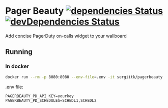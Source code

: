 # Pager Beauty [![dependencies Status](https://david-dm.org/sergii-tkachenko/pagerbeauty/status.svg)](https://david-dm.org/sergii-tkachenko/pagerbeauty) [![devDependencies Status](https://david-dm.org/sergii-tkachenko/pagerbeauty/dev-status.svg)](https://david-dm.org/sergii-tkachenko/pagerbeauty?type=dev)

Add concise PagerDuty on-calls widget to your wallboard

## Running
### In docker

```sh
docker run --rm -p 8080:8080 --env-file=.env -it sergiitk/pagerbeauty
```

.env file:
```
PAGERBEAUTY_PD_API_KEY=yourkey
PAGERBEAUTY_PD_SCHEDULES=SCHEDL1,SCHEDL2
```
